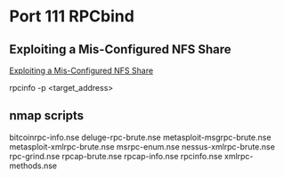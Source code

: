 # Port 111 RPCbind #

## Exploiting a Mis-Configured NFS Share
[Exploiting a Mis-Configured NFS Share](https://www.computersecuritystudent.com/SECURITY_TOOLS/METASPLOITABLE/EXPLOIT/lesson4/index.html)


rpcinfo -p <target_address>


## nmap scripts
bitcoinrpc-info.nse
deluge-rpc-brute.nse
metasploit-msgrpc-brute.nse
metasploit-xmlrpc-brute.nse
msrpc-enum.nse
nessus-xmlrpc-brute.nse
rpc-grind.nse
rpcap-brute.nse
rpcap-info.nse
rpcinfo.nse
xmlrpc-methods.nse